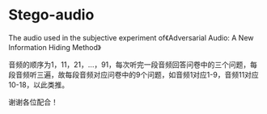 # Stego-audio
The audio used in the subjective experiment of《Adversarial Audio: A New Information Hiding Method》

音频的顺序为1，11，21，...，91，每次听完一段音频回答问卷中的三个问题，每段音频听三遍，故每段音频对应问卷中的9个问题，如音频1对应1-9，音频11对应10-18，以此类推。

谢谢各位配合！
